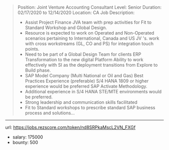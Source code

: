 >Position: Joint Venture Accounting Consultant
>Level: Senior Duration: 02/17/2020 to 12/14/2020
>Location: CA
>Job Description:      
> * Assist Project Finance JVA team with prep activities for Fit to Standard Workshop and Global Design. 
> * Resource is expected to work on Operated and Non-Operated scenarios pertaining to International, Canada and US JV 's. work with cross workstreams (GL, CO and PS) for integration touch points. 
> * Need to be part of a Global Design Team for clients ERP Transformation to the new digital Platform Ability to work effectively with SI as the deployment transitions from Explore to Build phase. 
> * SAP Model Company (Multi National or Oil and Gas) Best Practices Experience (preferable) S/4 HANA 1809 or higher experience would be preferred SAP Activate Methodology. 
> * Additional experience in S/4 HANA STE/MTE environments would be preferred. 
> * Strong leadership and communication skills facilitated 
> * Fit to Standard workshops to prescribe standard SAP business process and solutions...
------
url: https://jobs.rezscore.com/token/nd8SRPkaMscL2VN_FXGf
- salary: 175000
- bounty: 500
